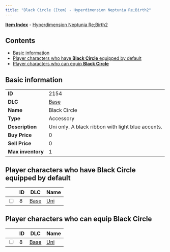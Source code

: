 ```yaml
---
title: "Black Circle (Item) - Hyperdimension Neptunia Re;Birth2"
---
```


[**Item Index**](/neptunia/rb2/item/index.html) - [Hyperdimension Neptunia Re;Birth2](/neptunia/rb2)

## Contents

- [Basic information](#basic-information)
- [Player characters who have **Black Circle** equipped by default](#player-characters-who-have-black-circle-equipped-by-default)
- [Player characters who can equip **Black Circle**](#player-characters-who-can-equip-black-circle)

## Basic information

|   |   |
| -- | -- |
| **ID** | 2154 |
| **DLC** | [Base](/neptunia/rb2/dlc/0-base.html) |
| **Name** | Black Circle |
| **Type** | Accessory |
| **Description** | Uni only. A black ribbon with light blue accents. |
| **Buy Price** | 0 |
| **Sell Price** | 0 |
| **Max inventory** | 1 |

## Player characters who have **Black Circle** equipped by default

|    | ID | DLC | Name |
| -- | -- | --- | ---- |
| <input type="checkbox" id="rb2-player-0-8" class="trackbox" /> | 8 | [Base](/neptunia/rb2/dlc/0-base.html) | [Uni](/neptunia/rb2/player/0-8-uni.html) |

## Player characters who can equip **Black Circle**

|    | ID | DLC | Name |
| -- | -- | --- | ---- |
| <input type="checkbox" id="rb2-player-0-8" class="trackbox" /> | 8 | [Base](/neptunia/rb2/dlc/0-base.html) | [Uni](/neptunia/rb2/player/0-8-uni.html) |
